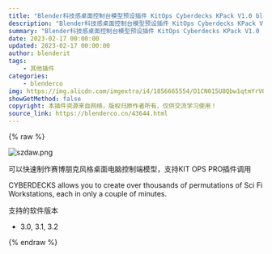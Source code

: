 ```yaml
---
title: "Blender科技感桌面控制台模型预设插件 KitOps Cyberdecks KPack V1.0 blender布的"
description: "Blender科技感桌面控制台模型预设插件 KitOps Cyberdecks KPack V1.0 blender布的"
summary: "Blender科技感桌面控制台模型预设插件 KitOps Cyberdecks KPack V1.0 blender布的"
date: 2023-02-17 00:00:00
updated: 2023-02-17 00:00:00
author: blenderit
tags: 
    - 其他插件
categories:
    - blenderco
img: https://img.alicdn.com/imgextra/i4/1856665554/O1CN015U8Qbw1qtmYrV0WsP_!!1856665554.png
showGetMethod: false
copyright: 本插件资源来自网络，版权归原作者所有，仅供交流学习使用！
source_link: https://blenderco.cn/43644.html
---
```


{% raw %}
<p><img class="aligncenter" src="https://img.alicdn.com/imgextra/i4/1856665554/O1CN015U8Qbw1qtmYrV0WsP_!!1856665554.png" alt="szdaw.png"></p><p>可以快速制作赛博朋克风格桌面电脑控制端模型，支持KIT OPS PRO插件调用</p><p>CYBERDECKS allows you to create over thousands of permutations of Sci Fi Workstations, each in only a couple of minutes.</p><p>支持的软件版本</p><ul>
<li>3.0, 3.1, 3.2</li>
</ul>
<div style="display: none">blenderco</div>
{% endraw %}